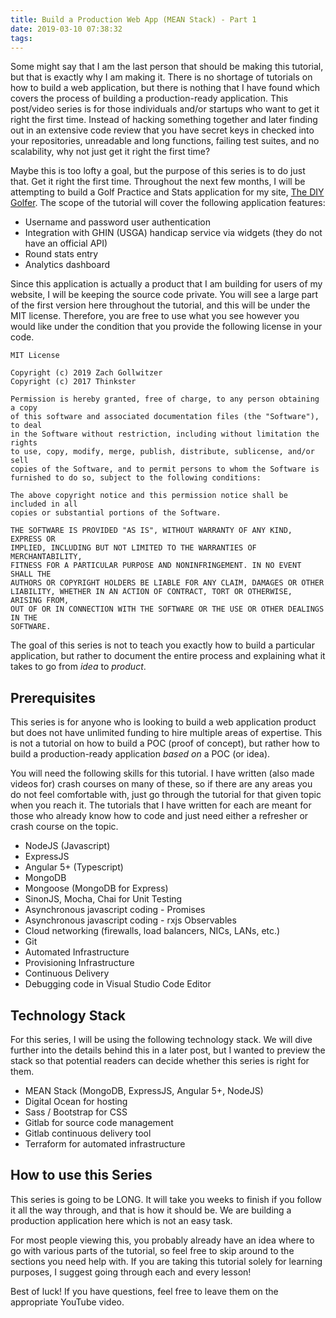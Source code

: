 ```yaml
---
title: Build a Production Web App (MEAN Stack) - Part 1
date: 2019-03-10 07:38:32
tags:
---
```


Some might say that I am the last person that should be making this tutorial, but that is exactly why I am making it. There is no shortage of tutorials on how to build a web application, but there is nothing that I have found which covers the process of building a production-ready application. This post/video series is for those individuals and/or startups who want to get it right the first time. Instead of hacking something together and later finding out in an extensive code review that you have secret keys in checked into your repositories, unreadable and long functions, failing test suites, and no scalability, why not just get it right the first time?

Maybe this is too lofty a goal, but the purpose of this series is to do just that. Get it right the first time. Throughout the next few months, I will be attempting to build a Golf Practice and Stats application for my site, [The DIY Golfer](https://www.thediygolfer.com). The scope of the tutorial will cover the following application features:

- Username and password user authentication
- Integration with GHIN (USGA) handicap service via widgets (they do not have an official API)
- Round stats entry
- Analytics dashboard

Since this application is actually a product that I am building for users of my website, I will be keeping the source code private. You will see a large part of the first version here throughout the tutorial, and this will be under the MIT license. Therefore, you are free to use what you see however you would like under the condition that you provide the following license in your code.

```
MIT License

Copyright (c) 2019 Zach Gollwitzer
Copyright (c) 2017 Thinkster

Permission is hereby granted, free of charge, to any person obtaining a copy
of this software and associated documentation files (the "Software"), to deal
in the Software without restriction, including without limitation the rights
to use, copy, modify, merge, publish, distribute, sublicense, and/or sell
copies of the Software, and to permit persons to whom the Software is
furnished to do so, subject to the following conditions:

The above copyright notice and this permission notice shall be included in all
copies or substantial portions of the Software.

THE SOFTWARE IS PROVIDED "AS IS", WITHOUT WARRANTY OF ANY KIND, EXPRESS OR
IMPLIED, INCLUDING BUT NOT LIMITED TO THE WARRANTIES OF MERCHANTABILITY,
FITNESS FOR A PARTICULAR PURPOSE AND NONINFRINGEMENT. IN NO EVENT SHALL THE
AUTHORS OR COPYRIGHT HOLDERS BE LIABLE FOR ANY CLAIM, DAMAGES OR OTHER
LIABILITY, WHETHER IN AN ACTION OF CONTRACT, TORT OR OTHERWISE, ARISING FROM,
OUT OF OR IN CONNECTION WITH THE SOFTWARE OR THE USE OR OTHER DEALINGS IN THE
SOFTWARE.
```

The goal of this series is not to teach you exactly how to build a particular application, but rather to document the entire process and explaining what it takes to go from _idea_ to _product_.

## Prerequisites

This series is for anyone who is looking to build a web application product but does not have unlimited funding to hire multiple areas of expertise. This is not a tutorial on how to build a POC (proof of concept), but rather how to build a production-ready application _based on_ a POC (or idea).

You will need the following skills for this tutorial. I have written (also made videos for) crash courses on many of these, so if there are any areas you do not feel comfortable with, just go through the tutorial for that given topic when you reach it. The tutorials that I have written for each are meant for those who already know how to code and just need either a refresher or crash course on the topic.

- NodeJS (Javascript)
- ExpressJS
- Angular 5+ (Typescript)
- MongoDB
- Mongoose (MongoDB for Express)
- SinonJS, Mocha, Chai for Unit Testing
- Asynchronous javascript coding - Promises
- Asynchronous javascript coding - rxjs Observables
- Cloud networking (firewalls, load balancers, NICs, LANs, etc.)
- Git
- Automated Infrastructure
- Provisioning Infrastructure
- Continuous Delivery
- Debugging code in Visual Studio Code Editor

## Technology Stack

For this series, I will be using the following technology stack.  We will dive further into the details behind this in a later post, but I wanted to preview the stack so that potential readers can decide whether this series is right for them.

- MEAN Stack (MongoDB, ExpressJS, Angular 5+, NodeJS)
- Digital Ocean for hosting
- Sass / Bootstrap for CSS
- Gitlab for source code management
- Gitlab continuous delivery tool
- Terraform for automated infrastructure

## How to use this Series

This series is going to be LONG. It will take you weeks to finish if you follow it all the way through, and that is how it should be. We are building a production application here which is not an easy task.

For most people viewing this, you probably already have an idea where to go with various parts of the tutorial, so feel free to skip around to the sections you need help with. If you are taking this tutorial solely for learning purposes, I suggest going through each and every lesson!

Best of luck! If you have questions, feel free to leave them on the appropriate YouTube video.